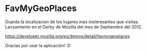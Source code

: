 FavMyGeoPlaces
==============

Guarda la localizacion de los lugares mas insteresantes que visitas. Lanzamiento en el Derby de Mozilla del mes de Septiembre del 2012.

https://developer.mozilla.org/es/demos/detail/favmygeoplaces

Gracias por usar la aplicación! :D
